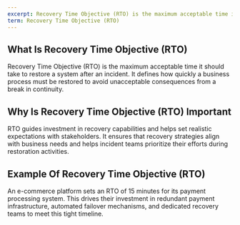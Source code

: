 ```yaml
---
excerpt: Recovery Time Objective (RTO) is the maximum acceptable time it should take to restore a system after an incident.
term: Recovery Time Objective (RTO)
---
```

## What Is Recovery Time Objective (RTO)

Recovery Time Objective (RTO) is the maximum acceptable time it should take to restore a system after an incident. It defines how quickly a business process must be restored to avoid unacceptable consequences from a break in continuity.

## Why Is Recovery Time Objective (RTO) Important

RTO guides investment in recovery capabilities and helps set realistic expectations with stakeholders. It ensures that recovery strategies align with business needs and helps incident teams prioritize their efforts during restoration activities.

## Example Of Recovery Time Objective (RTO)

An e-commerce platform sets an RTO of 15 minutes for its payment processing system. This drives their investment in redundant payment infrastructure, automated failover mechanisms, and dedicated recovery teams to meet this tight timeline.